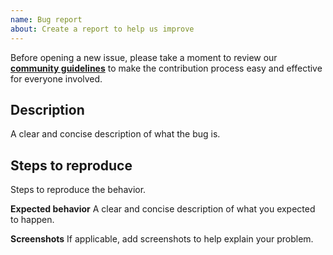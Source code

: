 ```yaml
---
name: Bug report
about: Create a report to help us improve
---
```


Before opening a new issue, please take a moment to review our [**community guidelines**](https://github.com/KoalaSat/paintr/blob/main/CONTRIBUTING.md) to make the contribution process easy and effective for everyone involved.

## Description

A clear and concise description of what the bug is.

## Steps to reproduce

Steps to reproduce the behavior.

**Expected behavior**
A clear and concise description of what you expected to happen.

**Screenshots**
If applicable, add screenshots to help explain your problem.
